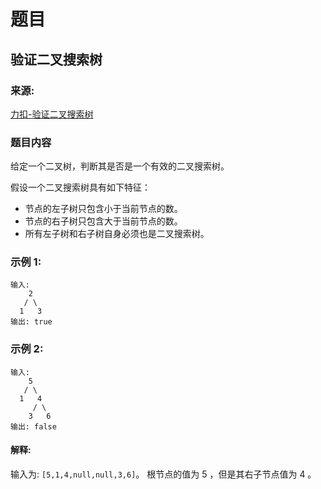 # 题目

## 验证二叉搜索树

### 来源:

[力扣-验证二叉搜索树](https://leetcode-cn.com/problems/validate-binary-search-tree/)

### 题目内容

给定一个二叉树，判断其是否是一个有效的二叉搜索树。

假设一个二叉搜索树具有如下特征：

- 节点的左子树只包含小于当前节点的数。
- 节点的右子树只包含大于当前节点的数。
- 所有左子树和右子树自身必须也是二叉搜索树。

### 示例 1:

```plaintext
输入:
    2
   / \
  1   3
输出: true
```

### 示例 2:

```plaintext
输入:
    5
   / \
  1   4
     / \
    3   6
输出: false
```

#### 解释: 

输入为: `[5,1,4,null,null,3,6]`。
根节点的值为 5 ，但是其右子节点值为 4 。
